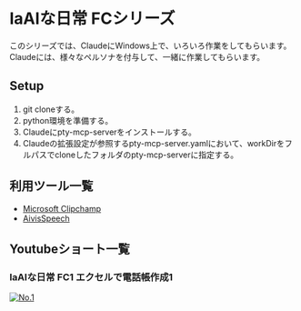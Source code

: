 # IaAIな日常 FCシリーズ

このシリーズでは、ClaudeにWindows上で、いろいろ作業をしてもらいます。
Claudeには、様々なペルソナを付与して、一緒に作業してもらいます。


## Setup
1. git cloneする。
2. python環境を準備する。
3. Claudeにpty-mcp-serverをインストールする。
4. Claudeの拡張設定が参照するpty-mcp-server.yamlにおいて、workDirをフルパスでcloneしたフォルダのpty-mcp-serverに指定する。

## 利用ツール一覧
- [Microsoft Clipchamp](https://apps.microsoft.com/detail/9p1j8s7ccwwt?hl=ja-JP&gl=JP)
- [AivisSpeech](https://aivis-project.com/)

## Youtubeショート一覧
### IaAIな日常 FC1 エクセルで電話帳作成1

[![No.1](https://img.youtube.com/vi/xxxxxxxx/maxresdefault.jpg)](https://youtube.com/shorts/xxxxxx)

 